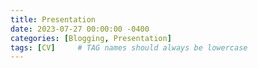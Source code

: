 ```yaml
---
title: Presentation
date: 2023-07-27 00:00:00 -0400
categories: [Blogging, Presentation]
tags: [CV]     # TAG names should always be lowercase
---
```

